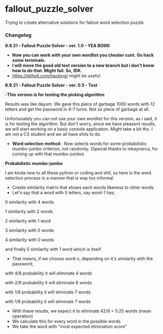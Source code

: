 # fallout_puzzle_solver

Trying to create alternative solutions for fallout word selection puzzle

### Changelog

**9.9.21 - Fallout Puzzle Solver - ver. 1.0 - YEA BOIIIII**

- **Now you can work with your own wordlist you cheater cunt. Go hack some terminals.**
- **I will move the good old test version to a new branch but i don't know how to do that. Might fail. So, IDK.** 
- https://jetholt.com/hacking/ might be useful.










**8.9.21 - Fallout Puzzle Solver - ver. 0.5 - Test** 

-**This version is for testing the picking algorithm** 

Results was like dayum. We gave this piece of garbage 1000 words with 12 letters and get the password in 4-7 turns. Not so piece of garbage at all. 

Unfortunately you can not use your own wordlist for this version, as i said, it is for testing the algorithm. But don't worry, since we have pleasent results, we will start working on a basic console application. Might take a bit tho. I am not a CS student and we all have shits to do. 


- **Word selection method** : Now selects words for some probabilistic mumbo-jumbo criterion, not randomly. (Special thanks to mkaynarca, for coming up with that mumbo-jumbo) 

**Probabilistic mumbo-jumbo**

I am kinda new to all these python or coding and shit, so here is the word selection process in a manner that is way too informal. 

- Create similarity matrix that shows each words likeness to other words
- Let's say that a word with 5 letters, say word-1 has;


0 similarity with 4 words

1 similarity with 2 words

2 similarity with 1 word

3 similarity with 0 words

4 similarity with 0 words 

and finally 5 similarity with 1 word which is itself.

- That means, if we choose word-x, depending on it's similarity with the password;


with 4/8 probability it will eliminate 4 words

with 2/8 probability it will eliminate 6 words

with 1/8 probability it will eliminate 7 words

with 1/8 probability it will eliminate 7 words

- With these results, we expect it to eliminate 42/8 = 5.25 words (mean operation)
- We calculate this for every word in the possible words 
- We take the word with "most expected elimination score" 
